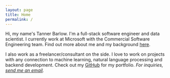 ```yaml
---
layout: page
title: Home
permalink: /
---
```

Hi, my name's Tanner Barlow. I'm a full-stack software engineer and data scientist. I currently work at Microsoft with the Commercial Software Engineering team. Find out more about me and my background [here](about/).

I also work as a freelancer/consultant on the side. I love to work on projects with any connection to machine learning, natural language processing and backend development. Check out my [GitHub](https://github.com/tbarlow12) for my portfolio. *For inquiries, [send me an email](mailto:tanner.barlow@outlook.com?subject=Freelance%20Inquiry).*

